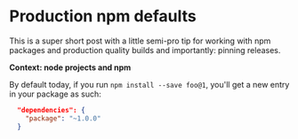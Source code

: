# Production npm defaults

This is a super short post with a little semi-pro tip for working with npm packages and production quality builds and importantly: pinning releases.

<!--more-->

**Context: node projects and npm**

By default today, if you run `npm install --save foo@1`, you'll get a new entry in your package as such:

```json
  "dependencies": {
    "package": "~1.0.0"
  }
```

